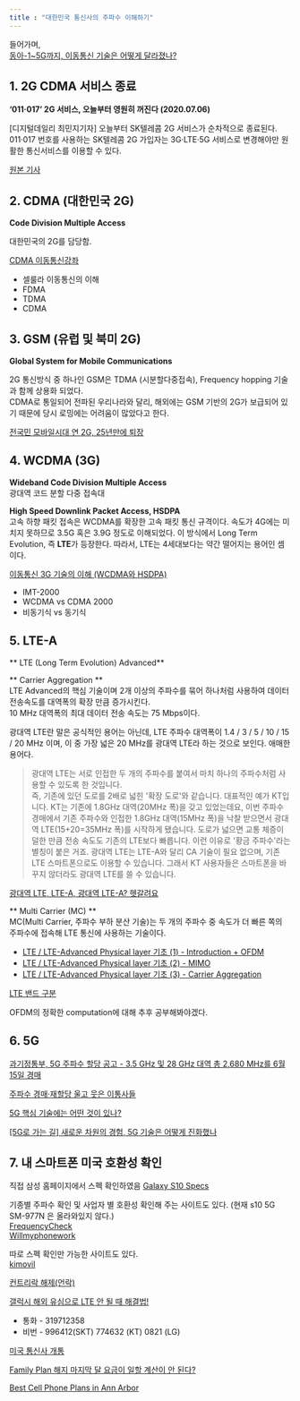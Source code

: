 ```yaml
---
title : "대한민국 통신사의 주파수 이해하기"
---
```


들어가며,  
[동아-1~5G까지, 이동통신 기술은 어떻게 달라졌나?](https://www.donga.com/news/It/article/all/20190320/94655845/1)

## 1. 2G CDMA 서비스 종료
**‘011‧017’ 2G 서비스, 오늘부터 영원히 꺼진다 (2020.07.06)**

[디지털데일리 최민지기자] 오늘부터 SK텔레콤 2G 서비스가 순차적으로 종료된다. 011‧017 번호를 사용하는 SK텔레콤 2G 가입자는 3G‧LTE‧5G 서비스로 변경해야만 원활한 통신서비스를 이용할 수 있다.

[원본 기사](http://www.ddaily.co.kr/news/article/?no=197940)


## 2. CDMA (대한민국 2G)
**Code Division Multiple Access**

대한민국의 2G를 담당함.

[CDMA 이동통신강좌](http://www.rfdh.com/tech/cdma.htm)  
- 셀룰라 이동통신의 이해
- FDMA
- TDMA
- CDMA

## 3. GSM (유럽 및 북미 2G)
**Global System for Mobile Communications**

2G 통신방식 중 하나인 GSM은 TDMA (시분할다중접속), Frequency hopping 기술과 함께 상용화 되었다.  
CDMA로 통일되어 전파된 우리나라와 달리, 해외에는 GSM 기반의 2G가 보급되어 있기 때문에 당시 로밍에는 어려움이 많았다고 한다.  

[전국민 모바일시대 연 2G, 25년만에 퇴장](http://m.goodnews1.com/news_view.asp?seq=99463)

## 4. WCDMA (3G)
**Wideband Code Division Multiple Access**  
광대역 코드 분할 다중 접속대

**High Speed Downlink Packet Access, HSDPA**  
고속 하향 패킷 접속은 WCDMA를 확장한 고속 패킷 통신 규격이다. 속도가 4G에는 미치지 못하므로 3.5G 혹은 3.9G 정도로 이해되었다.
이 방식에서 Long Term Evolution, 즉 **LTE**가 등장한다. 따라서, LTE는 4세대보다는 약간 떨어지는 용어인 셈이다.

[이동통신 3G 기술의 이해 (WCDMA와 HSDPA)](https://linecard.tistory.com/73)  
- IMT-2000
- WCDMA vs CDMA 2000
- 비동기식 vs 동기식

## 5. LTE-A
** LTE (Long Term Evolution) Advanced**

** Carrier Aggregation **  
LTE Advanced의 핵심 기술이며 2개 이상의 주파수를 묶어 하나처럼 사용하여 데이터 전송속도를 대역폭의 확장 만큼 증가시킨다.  
10 MHz 대역폭의 최대 데이터 전송 속도는 75 Mbps이다.

광대역 LTE란 말은 공식적인 용어는 아닌데, LTE 주파수 대역폭이 1.4 / 3 / 5 / 10 / 15 / 20 MHz 이며, 이 중 가장 넓은 20 MHz를 광대역 LTE라 하는 것으로 보인다. 애매한 용어다.

> 광대역 LTE는 서로 인접한 두 개의 주파수를 붙여서 마치 하나의 주파수처럼 사용할 수 있도록 한 것입니다.  
> 즉, 기존에 있던 도로를 2배로 넓힌 '확장 도로'와 같습니다. 대표적인 예가 KT입니다. KT는 기존에 1.8GHz 대역(20MHz 폭)을 갖고 있었는데요, 이번 주파수 경매에서 기존 주파수와 인접한 1.8GHz 대역(15MHz 폭)을 낙찰 받으면서 광대역 LTE(15+20=35MHz 폭)를 시작하게 됐습니다. 도로가 넓으면 교통 체증이 덜한 만큼 전송 속도도 기존의 LTE보다 빠릅니다. 이런 이유로 '황금 주파수'라는 별칭이 붙은 거죠. 광대역 LTE는 LTE-A와 달리 CA 기술이 필요 없으며, 기존 LTE 스마트폰으로도 이용할 수 있습니다. 그래서 KT 사용자들은 스마트폰을 바꾸지 않더라도 광대역 LTE를 쓸 수 있습니다.

[광대역 LTE, LTE-A, 광대역 LTE-A? 헷갈려요](https://it.donga.com/15974/)

** Multi Carrier (MC) **  
MC(Multi Carrier, 주파수 부하 분산 기술)는 두 개의 주파수 중 속도가 더 빠른 쪽의 주파수에 접속해 LTE 통신에 사용하는 기술이다.  

- [LTE / LTE-Advanced Physical layer 기초 (1) - Introduction + OFDM](https://www.whydsp.org/209)  
- [LTE / LTE-Advanced Physical layer 기초 (2) - MIMO](https://www.whydsp.org/210)
- [LTE / LTE-Advanced Physical layer 기초 (3) - Carrier Aggregation](https://www.whydsp.org/211)

[LTE 밴드 구분](https://en.wikipedia.org/wiki/LTE_frequency_bands)

OFDM의 정확한 computation에 대해 추후 공부해봐야겠다.

## 6. 5G

[과기정통부, 5G 주파수 할당 공고 - 3.5 GHz 및 28 GHz 대역 총 2,680 MHz를 6월 15일 경매](https://www.netmanias.com/ko/post/operator_news/13589)

[주파수 경매·재할당 울고 웃은 이통사들](https://news.mt.co.kr/mtview.php?no=2020042216533895662)

[5G 핵심 기술에는 어떤 것이 있나?](https://www.etri.re.kr/webzine/20190510/sub03.html)

[[5G로 가는 길] 새로운 차원의 경험, 5G 기술은 어떻게 진화했나](https://news.samsung.com/kr/5g%EB%A1%9C-%EA%B0%80%EB%8A%94-%EA%B8%B8-%EC%83%88%EB%A1%9C%EC%9A%B4-%EC%B0%A8%EC%9B%90%EC%9D%98-%EA%B2%BD%ED%97%98-5g-%EA%B8%B0%EC%88%A0%EC%9D%80-%EC%96%B4%EB%96%BB%EA%B2%8C-%EC%A7%84%ED%99%94)



## 7. 내 스마트폰 미국 호환성 확인

직접 삼성 홈페이지에서 스펙 확인하였음
[Galaxy S10 Specs](https://www.samsung.com/sec/smartphones/galaxy-s10/specs/)

기종별 주파수 확인 및 사업자 별 호환성 확인해 주는 사이트도 있다. (현재 s10 5G SM-977N 은 올라와있지 않다.)  
[FrequencyCheck](https://www.frequencycheck.com/)  
[Willmyphonework](https://willmyphonework.net/)

따로 스펙 확인만 가능한 사이트도 있다.  
[kimovil](https://www.kimovil.com/en/where-to-buy-samsung-galaxy-s10-5g)

[컨트리락 해제(언락)](https://r1.community.samsung.com/t5/%EA%B0%A4%EB%9F%AD%EC%8B%9C-S/s8-%EC%BB%A8%ED%8A%B8%EB%A6%AC%EB%9D%BD-%ED%95%B4%EC%A0%9C-%EB%90%98%EC%9E%88%EB%8A%94%EA%B1%B4%EA%B0%80%EC%9A%94/td-p/331478)

[갤럭시 해외 유심으로 LTE 안 될 때 해결법!](https://www.youtube.com/watch?v=f3dspIbOsTc)  
- 통화 - 319712358
- 비번 - 996412(SKT) 774632 (KT) 0821 (LG)

[미국 통신사 개통](https://m.blog.naver.com/PostView.nhn?blogId=innovannie95&logNo=221540977019&proxyReferer=https:%2F%2Fwww.google.com%2F)

[Family Plan 해지 마지막 달 요금이 일할 계산이 안 된다?](https://www.missycoupons.com/zero/board.php#id=review&ss=on&sn=&sc=on&keyword=%EA%B0%80&no=61981)

[Best Cell Phone Plans in Ann Arbor](https://www.wirefly.com/content/phone-plans/michigan/ann-arbor)
